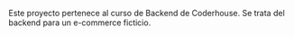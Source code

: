 Este proyecto pertenece al curso de Backend de Coderhouse.
Se trata del backend para un e-commerce ficticio.
